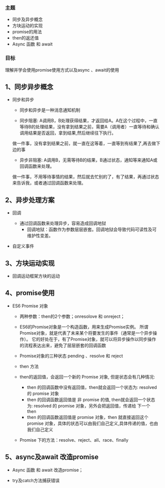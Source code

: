 ### 主题
- 同步及异步概念
- 方块运动的实现
- promise的用法
- then的返还值
- Async 函数 和 await 
### 目标

理解并学会使用promise使用方式以及async 、await的使用

## 1、同步异步概念

- 同步和异步

  -  同步和异步是一种消息通知机制

    -  同步阻塞: A调用B，B处理获得结果，才返回给A。A在这个过程中，一直等待B的处理结果，没有拿到结果之前，需要A（调用者）一直等待和确认调用结果是否返回，拿到结果,然后继续往下执行。

    ​        做一件事，没有拿到结果之前，就一直在这等着，一直等到有结果了,再去做下边的事

    - 异步非阻塞: A调用B，无需等待B的结果，B通过状态，通知等来通知A或回调函数来处理。

    ​        做一件事，不用等待事情的结果，然后就去忙别的了，有了结果，再通过状态来告诉我，或者通过回调函数来处理。



## 2、异步处理方案

- 回调 
  - 通过回调函数来处理异步，容易造成回调地狱
    - 回调地狱：函数作为参数层层嵌套。回调地狱会导致代码可读性及可维护性变差。

- 自定义事件

  

## 3、方块运动实现

- 回调运动框架方块的运动 

## 4、promise使用

- ES6  Promise 对象 
  
  - 两种参数：then的2个参数；onresolove 和 onreject；
  - ES6的Promise对象是一个构造函数，用来生成Promise实例。
    所谓Promise对象，就是代表了未来某个将要发生的事件（通常是一个异步操作）。
    它的好处在于，有了Promise对象，就可以将异步操作以同步操作的流程表达出来，避免了层层嵌套的回调函数
  -  Promise对象的三种状态 pending 、resolve 和 reject  
  - then 方法
  - then的返回值，会返回一个新的 Promise 对象, 但是状态会有几种情况:
    - then 的回调函数中没有返回值，then就会返回一个状态为: resolved 的 promise 对象
    - then 的回调函数返回值是 非 promise 的值, then就会返回一个状态为: resolved 的 promise 对象，另外会把返回值，传递给 下一个 then
    - then 的回调函数返回值是 promise 对象，then 就直接返回这个  promise 对象，具体的状态可以由我们自己定义,具体传递的值，也由我们自己定义
  
  - Promise 下的方法：resolve、reject、all、race、finally

## 5、async及await 改造promise

- Async 函数 和 await 改造promise；

- try及catch方法捕获错误



